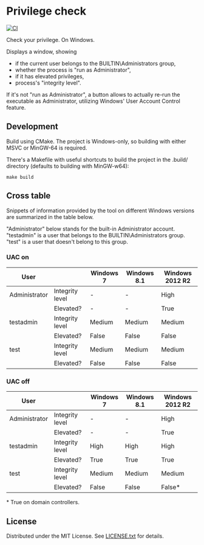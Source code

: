 Privilege check
===============

[![CI](https://github.com/egor-tensin/privilege-check/workflows/CI/badge.svg)](https://github.com/egor-tensin/privilege-check/actions?query=workflow%3ACI)

Check your privilege. On Windows.

Displays a window, showing

* if the current user belongs to the BUILTIN\Administrators group,
* whether the process is "run as Administrator",
* if it has elevated privileges,
* process's "integrity level".

If it's not "run as Administrator", a button allows to actually re-run the
executable as Administrator, utilizing Windows' User Account Control feature.

Development
-----------

Build using CMake.
The project is Windows-only, so building with either MSVC or MinGW-64 is
required.

There's a Makefile with useful shortcuts to build the project in the .build/
directory (defaults to building with MinGW-w64):

    make build

Cross table
-----------

Snippets of information provided by the tool on different Windows versions
are summarized in the table below.

"Administrator" below stands for the built-in Administrator account.
"testadmin" is a user that belongs to the BUILTIN\Administrators group.
"test" is a user that doesn't belong to this group.

### UAC on

| User          |                 | Windows 7 | Windows 8.1 | Windows 2012 R2
| ------------- | --------------- | --------- | ----------- | ---------------
| Administrator | Integrity level | -         | -           | High
|               | Elevated?       | -         | -           | True
| testadmin     | Integrity level | Medium    | Medium      | Medium
|               | Elevated?       | False     | False       | False
| test          | Integrity level | Medium    | Medium      | Medium
|               | Elevated?       | False     | False       | False

### UAC off

| User          |                 | Windows 7 | Windows 8.1 | Windows 2012 R2
| ------------- | --------------- | --------- | ----------- | ---------------
| Administrator | Integrity level | -         | -           | High
|               | Elevated?       | -         | -           | True
| testadmin     | Integrity level | High      | High        | High
|               | Elevated?       | True      | True        | True
| test          | Integrity level | Medium    | Medium      | Medium
|               | Elevated?       | False     | False       | False*

\* True on domain controllers.

License
-------

Distributed under the MIT License.
See [LICENSE.txt] for details.

[LICENSE.txt]: LICENSE.txt
